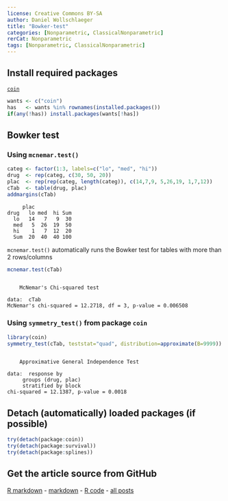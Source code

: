 ```yaml
---
license: Creative Commons BY-SA
author: Daniel Wollschlaeger
title: "Bowker-test"
categories: [Nonparametric, ClassicalNonparametric]
rerCat: Nonparametric
tags: [Nonparametric, ClassicalNonparametric]
---
```





Install required packages
-------------------------

[`coin`](http://cran.r-project.org/package=coin)


```r
wants <- c("coin")
has   <- wants %in% rownames(installed.packages())
if(any(!has)) install.packages(wants[!has])
```

Bowker test
-------------------------

### Using `mcnemar.test()`


```r
categ <- factor(1:3, labels=c("lo", "med", "hi"))
drug  <- rep(categ, c(30, 50, 20))
plac  <- rep(rep(categ, length(categ)), c(14,7,9, 5,26,19, 1,7,12))
cTab  <- table(drug, plac)
addmargins(cTab)
```

```
     plac
drug   lo med  hi Sum
  lo   14   7   9  30
  med   5  26  19  50
  hi    1   7  12  20
  Sum  20  40  40 100
```

`mcnemar.test()` automatically runs the Bowker test for tables with more than 2 rows/columns


```r
mcnemar.test(cTab)
```

```

	McNemar's Chi-squared test

data:  cTab
McNemar's chi-squared = 12.2718, df = 3, p-value = 0.006508
```

### Using `symmetry_test()` from package `coin`


```r
library(coin)
symmetry_test(cTab, teststat="quad", distribution=approximate(B=9999))
```

```

	Approximative General Independence Test

data:  response by
	 groups (drug, plac) 
	 stratified by block
chi-squared = 12.1387, p-value = 0.0018
```

Detach (automatically) loaded packages (if possible)
-------------------------


```r
try(detach(package:coin))
try(detach(package:survival))
try(detach(package:splines))
```

Get the article source from GitHub
----------------------------------------------

[R markdown](https://github.com/dwoll/RExRepos/raw/master/Rmd/npBowker.Rmd) - [markdown](https://github.com/dwoll/RExRepos/raw/master/md/npBowker.md) - [R code](https://github.com/dwoll/RExRepos/raw/master/R/npBowker.R) - [all posts](https://github.com/dwoll/RExRepos/)
